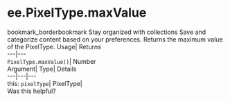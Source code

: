  
#  ee.PixelType.maxValue 
bookmark_borderbookmark Stay organized with collections  Save and categorize content based on your preferences.
Returns the maximum value of the PixelType. 
Usage| Returns  
---|---  
`PixelType.maxValue()`| Number  
Argument| Type| Details  
---|---|---  
this: `pixelType`| PixelType|   
Was this helpful?
